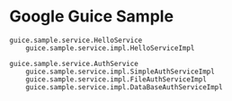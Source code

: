 # Google Guice Sample

	guice.sample.service.HelloService
		guice.sample.service.impl.HelloServiceImpl
	
	guice.sample.service.AuthService
		guice.sample.service.impl.SimpleAuthServiceImpl
		guice.sample.service.impl.FileAuthServiceImpl
		guice.sample.service.impl.DataBaseAuthServiceImpl